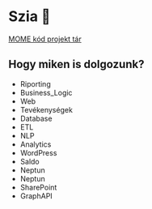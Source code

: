 # Szia 👋

[MOME kód projekt tár](https://github.com/orgs/Moholy-Nagy-University/projects?type=classic)

## Hogy miken is dolgozunk?

* Riporting 
* Business_Logic 
* Web 
* Tevékenységek 
* Database 
* ETL 
* NLP 
* Analytics 
* WordPress
* Saldo 
* Neptun 
* Neptun 
* SharePoint 
* GraphAPI
